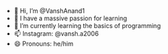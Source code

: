 - 👋 Hi, I’m @VanshAnand1
- 👀 I have a massive passion for learning
- 🌱 I’m currently learning the basics of programming
- 📫 Instagram: @vansh.a2006
- 😄 Pronouns: he/him
